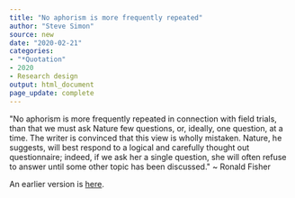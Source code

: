 ```yaml
---
title: "No aphorism is more frequently repeated"
author: "Steve Simon"
source: new
date: "2020-02-21"
categories:
- "*Quotation"
- 2020
- Research design
output: html_document
page_update: complete
---
```


"No aphorism is more frequently repeated in connection with field trials, than that we must ask Nature few questions, or, ideally, one question, at a time. The writer is convinced that this view is wholly mistaken. Nature, he suggests, will best respond to a logical and carefully thought out questionnaire; indeed, if we ask her a single question, she will often refuse to answer until some other topic has been discussed." ~ Ronald Fisher

<!---More--->

An earlier version is [here][sim2].
 
[sim2]: http://new.pmean.com/one-question/
